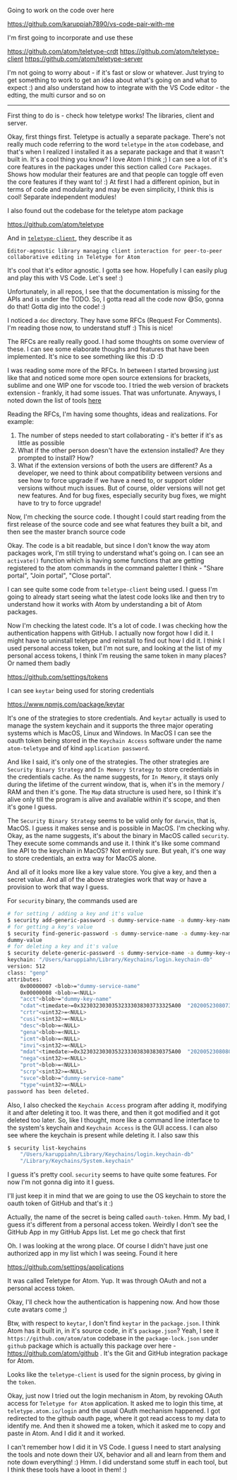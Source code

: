 Going to work on the code over here 

https://github.com/karuppiah7890/vs-code-pair-with-me

I'm first going to incorporate and use these

https://github.com/atom/teletype-crdt
https://github.com/atom/teletype-client
https://github.com/atom/teletype-server

I'm not going to worry about - if it's fast or slow or whatever. Just trying to
get something to work to get an idea about what's going on and what to expect :)
and also understand how to integrate with the VS Code editor - the edting, the
multi cursor and so on

---

First thing to do is - check how teletype works! The libraries, client and
server.

Okay, first things first. Teletype is actually a separate package. There's not
really much code referring to the word `teletype` in the `atom` codebase, and
that's when I realized I installed it as a separate package and that it wasn't
built in. It's a cool thing you know? I love Atom I think ;) I can see a lot
of it's core features in the packages under this section called `Core Packages`.
Shows how modular their features are and that people can toggle off even the
core features if they want to! :) At first I had a different opinion, but in
terms of code and modularity and may be even simplicity, I think this is cool!
Separate independent modules!

I also found out the codebase for the teletype atom package

https://github.com/atom/teletype

And in [`teletype-client`](https://github.com/atom/teletype), they describe it as

```
Editor-agnostic library managing client interaction for peer-to-peer collaborative editing in Teletype for Atom 
```

It's cool that it's editor agnostic. I gotta see how. Hopefully I can easily
plug and play this with VS Code. Let's see! :)

Unfortunately, in all repos, I see that the documentation is missing for the
APIs and is under the TODO. So, I gotta read all the code now 😅So, gonna do
that! Gotta dig into the code! :)

I noticed a `doc` directory. They have some RFCs (Request For Comments). I'm
reading those now, to understand stuff :) This is nice!

The RFCs are really really good. I had some thoughts on some overview of these.
I can see some elaborate thoughs and features that have been implemented. It's
nice to see something like this :D :D

I was reading some more of the RFCs. In between I started browsing just like that
and noticed some more open source extensions for brackets, sublime and one WIP
one for vscode too. I tried the web version of brackets extension - frankly, it
had some issues. That was unfortunate. Anyways, I noted down the list of tools
[here](../../existing-tools.md)

Reading the RFCs, I'm having some thoughts, ideas and realizations. For example:
1. The number of steps needed to start collaborating - it's better if it's
as little as possible
2. What if the other person doesn't have the extension installed? Are they
prompted to install? How?
3. What if the extension versions of both the users are different? As a
developer, we need to think about compatibility between versions and see how to
force upgrade if we have a need to, or support older versions without much
issues. But of course, older versions will not get new features. And for bug
fixes, especially security bug fixes, we might have to try to force upgrade!

Now, I'm checking the source code. I thought I could start reading from the
first release of the source code and see what features they built a bit, and
then see the master branch source code

Okay. The code is a bit readable, but since I don't know the way atom packages
work, I'm still trying to understand what's going on. I can see an `activate()`
function which is having some functions that are getting registered to the
atom commands in the command paletter I think - "Share portal", "Join portal",
"Close portal".

I can see quite some code from `teletype-client` being used. I guess I'm going
to already start seeing what the latest code looks like and then try to
understand how it works with Atom by understanding a bit of Atom packages.

Now I'm checking the latest code. It's a lot of code. I was checking how the
authentication happens with GitHub. I actually now forgot how I did it. I might
have to uninstall teletype and reinstall to find out how I did it. I think I
used personal access token, but I'm not sure, and looking at the list of my
personal access tokens, I think I'm reusing the same token in many places? Or
named them badly

https://github.com/settings/tokens

I can see `keytar` being used for storing credentials

https://www.npmjs.com/package/keytar

It's one of the strategies to store credentials. And `keytar` actually is used
to manage the system keychain and it supports the three major operating systems
which is MacOS, Linux and Windows. In MacOS I can see the oauth token being
stored in the `Keychain Access` software under the name `atom-teletype` and of
kind `application password`. 

And like I said, it's only one of the strategies. The other strategies are
`Security Binary Strategy` and `In Memory Strategy` to store credentials in the
credentials cache. As the name suggests, for `In Memory`, it stays only during
the lifetime of the current window, that is, when it's in the memory / RAM and
then it's gone. The `Map` data structure is used here, so I think it's alive
only till the program is alive and available within it's scope, and then it's
gone I guess.

The `Security Binary Strategy` seems to be valid only for `darwin`, that is,
MacOS. I guess it makes sense and is possible in MacOS. I'm checking why. Okay,
as the name suggests, it's about the binary in MacOS called `security`. They
execute some commands and use it. I think it's like some command line API to
the keychain in MacOS? Not entirely sure. But yeah, it's one way to store
credentials, an extra way for MacOS alone.

And all of it looks more like a key value store. You give a key, and then
a secret value. And all of the above strategies work that way or have a
provision to work that way I guess.

For `security` binary, the commands used are

```bash
# for setting / adding a key and it's value
$ security add-generic-password -s dummy-service-name -a dummy-key-name -w dummy-value -U
# for getting a key's value
$ security find-generic-password -s dummy-service-name -a dummy-key-name -w
dummy-value
# for deleting a key and it's value
$ security delete-generic-password -s dummy-service-name -a dummy-key-name
keychain: "/Users/karuppiahn/Library/Keychains/login.keychain-db"
version: 512
class: "genp"
attributes:
    0x00000007 <blob>="dummy-service-name"
    0x00000008 <blob>=<NULL>
    "acct"<blob>="dummy-key-name"
    "cdat"<timedate>=0x32303230303532333038303733325A00  "20200523080732Z\000"
    "crtr"<uint32>=<NULL>
    "cusi"<sint32>=<NULL>
    "desc"<blob>=<NULL>
    "gena"<blob>=<NULL>
    "icmt"<blob>=<NULL>
    "invi"<sint32>=<NULL>
    "mdat"<timedate>=0x32303230303532333038303830375A00  "20200523080807Z\000"
    "nega"<sint32>=<NULL>
    "prot"<blob>=<NULL>
    "scrp"<sint32>=<NULL>
    "svce"<blob>="dummy-service-name"
    "type"<uint32>=<NULL>
password has been deleted.
```

Also, I also checked the `Keychain Access` program after adding it, modifying it
and after deleting it too. It was there, and then it got modified and it got
deleted too later. So, like I thought, more like a command line interface to
the system's keychain and `Keychain Access` is the GUI access. I can also
see where the keychain is present while deleting it. I also saw this

```bash
$ security list-keychains
    "/Users/karuppiahn/Library/Keychains/login.keychain-db"
    "/Library/Keychains/System.keychain"
```

I guess it's pretty cool. `security` seems to have quite some features. For
now I'm not gonna dig into it I guess.

I'll just keep it in mind that we are going to use the OS keychain to store the
oauth token of GitHub and that's it :)

Actually, the name of the secret is being called `oauth-token`. Hmm. My bad, I
guess it's different from a personal access token. Weirdly I don't see the
GitHub App in my GitHub Apps list. Let me go check that first

Oh. I was looking at the wrong place. Of course I didn't have just one
authorized app in my list which I was seeing. Found it here

https://github.com/settings/applications

It was called Teletype for Atom. Yup. It was through OAuth and not a personal
access token.

Okay, I'll check how the authentication is happening now. And how those cute
avatars come ;)

Btw, with respect to `keytar`, I don't find `keytar` in the `package.json`. I
think Atom has it built in, in it's source code, in it's `package.json`? Yeah,
I see it `https://github.com/atom/atom` codebase in the `package-lock.json`
under `github` package which is actually this package over here -
https://github.com/atom/github . It's the Git and GitHub integration package
for Atom.

Looks like the `teletype-client` is used for the signin process, by giving
in the `token`. 

Okay, just now I tried out the login mechanism in Atom, by revoking OAuth
access for `Teletype for Atom` application. It asked me to login this time,
at `teletype.atom.io/login` and the usual OAuth mechanism happened. I got
redirected to the github oauth page, where it got read access to my data to
identify me. And then it showed me a token, which it asked me to copy and
paste in Atom. And I did it and it worked.

I can't remember how I did it in VS Code. I guess I need to start analysing the
tools and note down their UX, behavior and all and learn from them and note
down everything! :) Hmm. I did understand some stuff in each tool, but I think
these tools have a looot in them! :)


